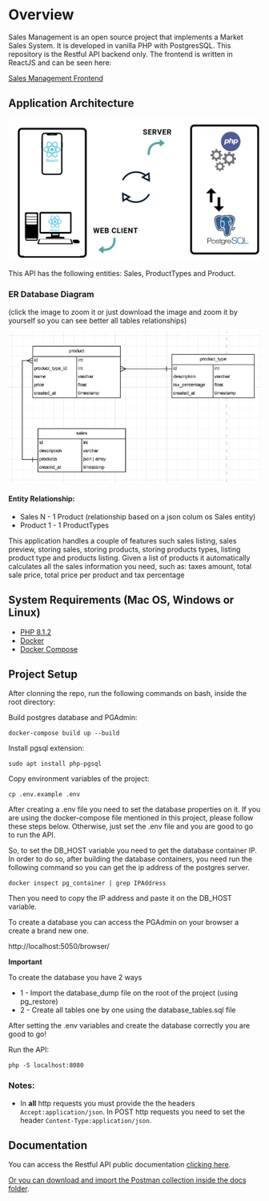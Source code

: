 # Overview

Sales Management is an open source project that implements a Market Sales System. It is developed in vanilla PHP with PostgresSQL. This repository is the Restful API backend only. The frontend is written in ReactJS and can be seen here:

[Sales Management Frontend](https://github.com/paduanton/sales-management-ui)

## Application Architecture
![](https://raw.githubusercontent.com/paduanton/sales-management-api/main/docs/Application-Architecture.png)

This API has the following entities: Sales, ProductTypes and Product.
### ER Database Diagram
(click the image to zoom it or just download the image and zoom it by yourself so you can see better all tables relationships)

![](https://raw.githubusercontent.com/paduanton/sales-management-api/main/docs/ER-diagram.png)

#### Entity Relationship:
- Sales N - 1 Product (relationship based on a json colum os Sales entity)
- Product 1 - 1 ProductTypes

This application handles a couple of features such sales listing, sales preview, storing sales, storing products, storing products types, listing product type and products listing. Given a list of products it automatically calculates all the sales information you need, such as: taxes amount, total sale price, total price per product and tax percentage 

## System Requirements (Mac OS, Windows or Linux)
* [PHP 8.1.2](https://www.php.net/releases/8_1_2.php)
* [Docker](https://www.docker.com/get-started)
* [Docker Compose](https://docs.docker.com/compose/install)

## Project Setup

After clonning the repo, run the following commands on bash, inside the root directory:


Build postgres database and PGAdmin:
```
docker-compose build up --build
```

Install pgsql extension:

```
sudo apt install php-pgsql
```


Copy environment variables of the project:
```
cp .env.example .env
```

After creating a .env file you need to set the database properties on it. If you are using the docker-compose file mentioned in this project, please follow these steps below. Otherwise, just set the .env file and you are good to go to run the API. 

So, to set the DB_HOST variable you need to get the database container IP. In order to do so, after building the database containers, you need run the following command so you can get the ip address of the postgres server.

```
docker inspect pg_container | grep IPAddress
```

Then you need to copy the IP address and paste it on the DB_HOST variable.

To create a database you can access the PGAdmin on your browser a create a brand new one.

http://localhost:5050/browser/

**Important**

To create the database you have 2 ways

- 1 - Import the database_dump file on the root of the project (using pg_restore)
- 2 - Create all tables one by one using the database_tables.sql file

After setting the .env variables and create the database correctly you are good to go!

Run the API:
```
php -S localhost:8080
```

### Notes: 

- In **all** http requests you must provide the the headers `Accept:application/json`. In POST http requests you need to set the header `Content-Type:application/json`.

## Documentation

You can access the Restful API public documentation [clicking here](https://www.postman.com/paduanton/workspace/antonio-de-pdua-s-public-workspace/collection/5889563-5a60df56-a337-4bbb-bb12-9ab2387363f1?ctx=documentation). 


[Or you can download and import the Postman collection inside the docs folder](https://raw.githubusercontent.com/paduanton/sales-management-api/main/docs/sales-management-api.postman_collection.json). 



